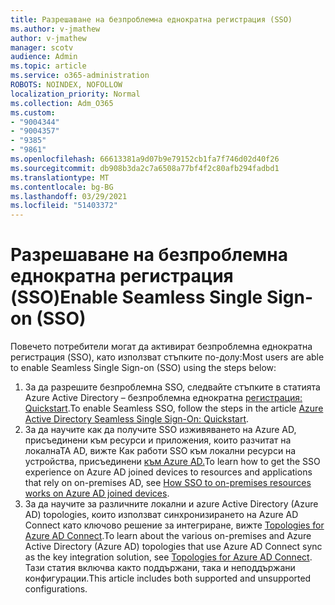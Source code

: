 ```yaml
---
title: Разрешаване на безпроблемна еднократна регистрация (SSO)
ms.author: v-jmathew
author: v-jmathew
manager: scotv
audience: Admin
ms.topic: article
ms.service: o365-administration
ROBOTS: NOINDEX, NOFOLLOW
localization_priority: Normal
ms.collection: Adm_O365
ms.custom:
- "9004344"
- "9004357"
- "9385"
- "9861"
ms.openlocfilehash: 66613381a9d07b9e79152cb1fa7f746d02d40f26
ms.sourcegitcommit: db908b3da2c7a6508a77bf4f2c80afb294fadbd1
ms.translationtype: MT
ms.contentlocale: bg-BG
ms.lasthandoff: 03/29/2021
ms.locfileid: "51403372"
---
```

# <a name="enable-seamless-single-sign-on-sso"></a><span data-ttu-id="8c060-102">Разрешаване на безпроблемна еднократна регистрация (SSO)</span><span class="sxs-lookup"><span data-stu-id="8c060-102">Enable Seamless Single Sign-on (SSO)</span></span>

<span data-ttu-id="8c060-103">Повечето потребители могат да активират безпроблемна еднократна регистрация (SSO), като използват стъпките по-долу:</span><span class="sxs-lookup"><span data-stu-id="8c060-103">Most users are able to enable Seamless Single Sign-on (SSO) using the steps below:</span></span>

1. <span data-ttu-id="8c060-104">За да разрешите безпроблемна SSO, следвайте стъпките в статията Azure Active Directory – безпроблемна еднократна [регистрация: Quickstart](https://docs.microsoft.com/azure/active-directory/hybrid/how-to-connect-sso-quick-start).</span><span class="sxs-lookup"><span data-stu-id="8c060-104">To enable Seamless SSO, follow the steps in the article [Azure Active Directory Seamless Single Sign-On: Quickstart](https://docs.microsoft.com/azure/active-directory/hybrid/how-to-connect-sso-quick-start).</span></span>
2. <span data-ttu-id="8c060-105">За да научите как да получите SSO изживяването на Azure AD, присъединени към ресурси и приложения, които разчитат на локалнаТА AD, вижте Как работи SSO към локални ресурси на устройства, присъединени [към Azure AD.](https://docs.microsoft.com/azure/active-directory/devices/azuread-join-sso)</span><span class="sxs-lookup"><span data-stu-id="8c060-105">To learn how to get the SSO experience on Azure AD joined devices to resources and applications that rely on on-premises AD, see [How SSO to on-premises resources works on Azure AD joined devices](https://docs.microsoft.com/azure/active-directory/devices/azuread-join-sso).</span></span>
3. <span data-ttu-id="8c060-106">За да научите за различните локални и azure Active Directory (Azure AD) topologies, които използват синхронизирането на Azure AD Connect като ключово решение за интегриране, вижте [Topologies for Azure AD Connect](https://docs.microsoft.com/azure/active-directory/hybrid/plan-connect-topologies).</span><span class="sxs-lookup"><span data-stu-id="8c060-106">To learn about the various on-premises and Azure Active Directory (Azure AD) topologies that use Azure AD Connect sync as the key integration solution, see [Topologies for Azure AD Connect](https://docs.microsoft.com/azure/active-directory/hybrid/plan-connect-topologies).</span></span> <span data-ttu-id="8c060-107">Тази статия включва както поддържани, така и неподдържани конфигурации.</span><span class="sxs-lookup"><span data-stu-id="8c060-107">This article includes both supported and unsupported configurations.</span></span>
